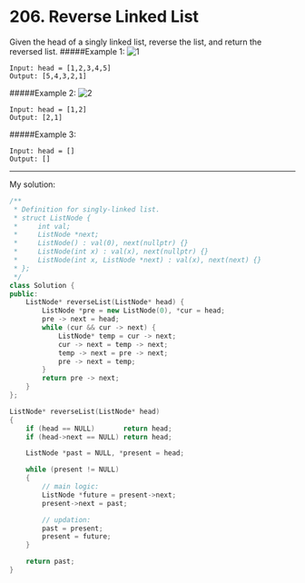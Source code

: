 # 206. Reverse Linked List
Given the head of a singly linked list, reverse the list, and return the reversed list.
#####Example 1:
![1](https://assets.leetcode.com/uploads/2021/02/19/rev1ex1.jpg)
```
Input: head = [1,2,3,4,5]
Output: [5,4,3,2,1]
```
#####Example 2:
![2](https://assets.leetcode.com/uploads/2021/02/19/rev1ex2.jpg)
```
Input: head = [1,2]
Output: [2,1]
```
#####Example 3:
```
Input: head = []
Output: []
```
---

My solution:

```C++
/**
 * Definition for singly-linked list.
 * struct ListNode {
 *     int val;
 *     ListNode *next;
 *     ListNode() : val(0), next(nullptr) {}
 *     ListNode(int x) : val(x), next(nullptr) {}
 *     ListNode(int x, ListNode *next) : val(x), next(next) {}
 * };
 */
class Solution {
public:
    ListNode* reverseList(ListNode* head) {
        ListNode *pre = new ListNode(0), *cur = head;
        pre -> next = head;
        while (cur && cur -> next) {
            ListNode* temp = cur -> next;
            cur -> next = temp -> next;
            temp -> next = pre -> next;
            pre -> next = temp;
        }
        return pre -> next;
    }
};
```

```C++
ListNode* reverseList(ListNode* head)
{
	if (head == NULL)       return head;
	if (head->next == NULL) return head;

	ListNode *past = NULL, *present = head;

	while (present != NULL)
	{
		// main logic:
		ListNode *future = present->next;
		present->next = past;

		// updation:
		past = present;
		present = future;
	}

	return past;
}
```